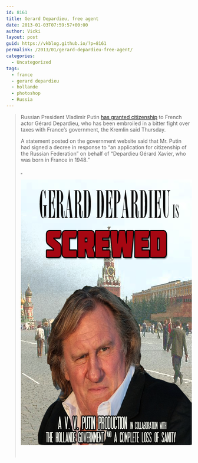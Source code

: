 ```yaml
---
id: 8161
title: Gerard Depardieu, free agent
date: 2013-01-03T07:59:57+00:00
author: Vicki
layout: post
guid: https://vkblog.github.io/?p=8161
permalink: /2013/01/gerard-depardieu-free-agent/
categories:
  - Uncategorized
tags:
  - france
  - gerard depardieu
  - hollande
  - photoshop
  - Russia
---
```

> Russian President Vladimir Putin <a href="http://online.wsj.com/article/SB10001424127887323374504578218964069507962.html" target="_blank">has granted citizenship</a> to French actor Gérard Depardieu, who has been embroiled in a bitter fight over taxes with France&#8217;s government, the Kremlin said Thursday.
> 
> A statement posted on the government website said that Mr. Putin had signed a decree in response to &#8220;an application for citizenship of the Russian Federation&#8221; on behalf of &#8220;Depardieu Gérard Xavier, who was born in France in 1948.&#8221;
> 
> <div>
>   <div id="articleThumbnail_2">
>     <a href="http://www.usatoday.com/story/life/people/2013/01/03/gerard-depardieu-russia-putin/1806197/" target="_blank"><cite> </cite></a>
>   </div>
> </div>
> 
> <a href="https://vkblog.github.io/2013/01/gerard-depardieu-free-agent/gerard-depardieu/" rel="attachment wp-att-8162"><img class="aligncenter size-full wp-image-8162" alt="Gerard Depardieu" src="https://raw.githubusercontent.com/vkblog/vkblog.github.io/master/public/img/2013/01/Gerard-Depardieu.png" width="576" height="720" /></a>
> 
> &nbsp;